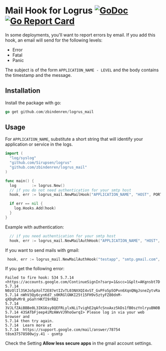 # Mail Hook for Logrus [![GoDoc](http://godoc.org/github.com/zbinderen/logrus_mail?status.svg)](http://godoc.org/github.com/zbindenren/logrus_mail) [![Go Report Card](https://goreportcard.com/badge/github.com/zbindenren/logrus_mail)](https://goreportcard.com/report/github.com/zbindenren/logrus_mail)

In some deployments, you'll want to report errors by email. If you add this hook, an email will send for the following levels:

* Error
* Fatal
* Panic

The subject is of the form `APPLICATION_NAME - LEVEL` and the body contains the timestamp and the message.

## Installation

Install the package with go:

```go
go get github.com/zbindenren/logrus_mail
```

## Usage

For `APPLICATION_NAME`, substitute a short string that will identify your application or service in the logs.

```go
import (
  "log/syslog"
  "github.com/Sirupsen/logrus"
  "github.com/zbindenren/logrus_mail"
)

func main() {
  log       := logrus.New()
  // if you do not need authentication for your smtp host
  hook, err := logrus_mail.NewMailHook("APPLICATION_NAME", "HOST", PORT, "FROM", "TO")

  if err == nil {
    log.Hooks.Add(hook)
  }
}
```

Example with authentication:
```go
  // if you need authentication for your smtp host
  hook, err := logrus_mail.NewMailAuthHook("APPLICATION_NAME", "HOST", PORT, "FROM", "TO", "USERNAME", "PASSWORD")
```

If you want to send mails with gmail:
```go
 hook, err := logrus_mail.NewMailAuthHook("testapp", "smtp.gmail.com", 587, "user.name@gmail.com", "user.name@gmail.com", "user.name", "password")
```

If you get the following error:
```
Failed to fire hook: 534 5.7.14 <https://accounts.google.com/ContinueSignIn?sarp=1&scc=1&plt=AKgnsbt7D
5.7.14 N0zOlIl3SKJo5pXolT2E87etIZvTL03NXXQI4vST_GvPFo5p5OPvn6XqnQNgJsneZytvRa
5.7.14 nWhV3Qy6cynKd7_s0KRGlGNKI25t15FH9v5ztyFZ80dnM-qXDqRvMr8_pGaYrHKfI9rRB2
5.7.14 3VJLfZAiBBBe0L3IKG6sy8QEFRLylxNLiTvighE2qAfcSnxAxz5kDs1fB0szYnlryuBN0B
5.7.14 43SATbFjeep4iMzAWvVJ9hoGwrqI> Please log in via your web browser and
5.7.14 then try again.
5.7.14  Learn more at
5.7.14  https://support.google.com/mail/answer/78754 t8sm37578500wjy.41 - gsmtp
```

Check the Setting **Allow less secure apps** in the gmail account settings.
